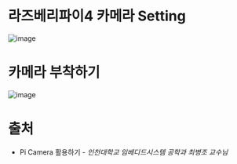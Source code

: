 # 라즈베리파이4 카메라 Setting
![image](https://user-images.githubusercontent.com/87261213/162556132-4ed760b6-db7d-4ce4-938f-19b3df6c5ec2.png)
# 카메라 부착하기
![image](https://user-images.githubusercontent.com/87261213/162556149-cd8a0f46-6fbe-49ec-abfa-a6bde8d40902.png)
# 출처
* Pi Camera 활용하기 - *인천대학교 임베디드시스템 공학과 최병조 교수님*
